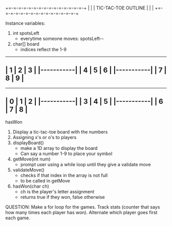 +=-=-=-=-=-=-=-=-=-=-=-=-=-=-=-+ 
|                              |
|      TIC-TAC-TOE OUTLINE     |
|                              |
+=-=-=-=-=-=-=-=-=-=-=-=-=-=-=-+

Instance variables:
1. int spotsLeft
    - everytime someone moves: spotsLeft--
2. char[] board 
    - indices reflect the 1-9
-------------
| 1 | 2 | 3 |
|-----------|
| 4 | 5 | 6 |
|-----------|
| 7 | 8 | 9 |
-------------

-------------
| 0 | 1 | 2 |
|-----------|
| 3 | 4 | 5 |
|-----------|
| 6 | 7 | 8 |
-------------
hasWon 

1. Display a tic-tac-toe board with the numbers 
2. Assigning x's or o's to players 
3. displayBoard()
    - make a 1D array to display the board
    - Can say a number 1-9 to place your symbol
4. getMove(int num)
    - prompt user using a while loop until they give a validate move
5. validateMove()
    - checks if that index in the array is not full
    - to be called in getMove
5. hasWon(char ch)
    - ch is the player's letter assignment
    - returns true if they won, false otherwise

QUESTION: Make a for loop for the games. Track stats (counter that says how many times each player has won). Alternate which player goes first each game.
